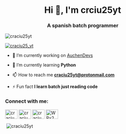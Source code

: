 <h1 align="center">Hi 👋, I'm crciu25yt</h1>
<h3 align="center">A spanish batch programmer</h3>

<p align="left"> <img src="https://komarev.com/ghpvc/?username=craciu25yt&label=Profile%20views&color=0e75b6&style=flat" alt="craciu25yt" /> </p>

<p align="left"> <a href="https://twitter.com/craciu25_yt" target="blank"><img src="https://img.shields.io/twitter/follow/craciu25_yt?logo=twitter&style=for-the-badge" alt="craciu25_yt" /></a> </p>

- 🔭 I’m currently working on [AuchenDevs](https://github.com/AuchenDevs)

- 🌱 I’m currently learning **Python**

- 📫 How to reach me **craciu25yt@protonmail.com**

- ⚡ Fun fact **I learn batch just reading code**

<h3 align="left">Connect with me:</h3>
<p align="left">
<a href="https://twitter.com/craciu25_yt" target="blank"><img align="center" src="https://raw.githubusercontent.com/rahuldkjain/github-profile-readme-generator/master/src/images/icons/Social/twitter.svg" alt="craciu25_yt" height="30" width="40" /></a>
<a href="https://instagram.com/craciu25_yt" target="blank"><img align="center" src="https://raw.githubusercontent.com/rahuldkjain/github-profile-readme-generator/master/src/images/icons/Social/instagram.svg" alt="craciu25_yt" height="30" width="40" /></a>
<a href="https://www.youtube.com/c/craciu25 yt" target="blank"><img align="center" src="https://raw.githubusercontent.com/rahuldkjain/github-profile-readme-generator/master/src/images/icons/Social/youtube.svg" alt="craciu25 yt" height="30" width="40" /></a>
<a href="https://discord.gg/WPx2Wadn3J" target="blank"><img align="center" src="https://raw.githubusercontent.com/rahuldkjain/github-profile-readme-generator/master/src/images/icons/Social/discord.svg" alt="WPx2Wadn3J" height="30" width="40" /></a>
</p>


<p>&nbsp;<img align="center" src="https://github-readme-stats.vercel.app/api?username=craciu25yt&show_icons=true&theme=dark&locale=en" alt="craciu25yt" /></p>
